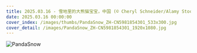 ```yaml
---
title: 2025.03.16 - 雪地里的大熊猫宝宝，中国 (© Cheryl Schneider/Alamy Stock Photo)
date: 2025.03.16 00:00:00
cover_index: /images/thumbs/PandaSnow_ZH-CN5981854301_533x300.jpg
cover_detail: /images/PandaSnow_ZH-CN5981854301_1920x1080.jpg
---
```


![PandaSnow](/images/PandaSnow_ZH-CN5981854301_1920x1080.jpg)
